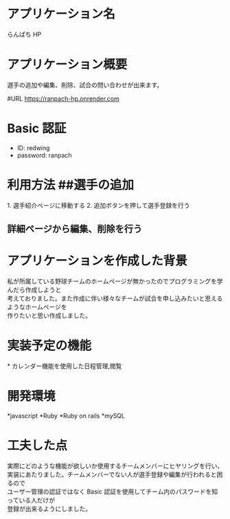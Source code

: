 # アプリケーション名

らんぱち HP

# アプリケーション概要

選手の追加や編集、削除、試合の問い合わせが出来ます。

#URL
https://ranpach-hp.onrender.com

# Basic 認証

- ID: redwing
- password: ranpach

# 利用方法 ##選手の追加

1\. 選手紹介ページに移動する
2\. 追加ボタンを押して選手登録を行う

## 詳細ページから編集、削除を行う

# アプリケーションを作成した背景

私が所属している野球チームのホームページが無かったのでプログラミングを学んだら作成しようと  
考えておりました。また作成に伴い様々なチームが試合を申し込みたいと思えるようなホームページを  
作りたいと思い作成しました。

# 実装予定の機能

\* カレンダー機能を使用した日程管理,閲覧

# 開発環境

\*javascript
\*Ruby
\*Ruby on rails
\*mySQL

# 工夫した点

実際にどのような機能が欲しいか使用するチームメンバーにヒヤリングを行い、  
実装にあたりました。チームメンバーでない人が選手登録や編集が行われると困るので  
ユーザー管理の認証ではなく Basic 認証を使用してチーム内のパスワードを知っている人だけが  
登録が出来るようにしました。
